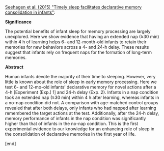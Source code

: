 [Seehagen et al. (2015) "Timely sleep facilitates declarative memory consolidation in infants"](http://www.pnas.org/content/112/5/1625.abstract):

**Significance**

The potential benefits of infant sleep for memory processing are largely unexplored. Here we show evidence that having an extended nap (≥30 min) within 4 h of learning helps 6- and 12-month-old infants to retain their memories for new behaviors across a 4- and 24-h delay. These results suggest that infants rely on frequent naps for the formation of long-term memories.

**Abstract**

Human infants devote the majority of their time to sleeping. However, very little is known about the role of sleep in early memory processing. Here we test 6- and 12-mo-old infants’ declarative memory for novel actions after a 4-h [Experiment (Exp.) 1] and 24-h delay (Exp. 2). Infants in a nap condition took an extended nap (≥30 min) within 4 h after learning, whereas infants in a no-nap condition did not. A comparison with age-matched control groups revealed that after both delays, only infants who had napped after learning remembered the target actions at the test. Additionally, after the 24-h delay, memory performance of infants in the nap condition was significantly higher than that of infants in the no-nap condition. This is the first experimental evidence to our knowledge for an enhancing role of sleep in the consolidation of declarative memories in the first year of life.

[end]
